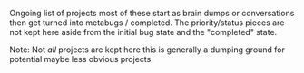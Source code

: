 Ongoing list of projects most of these start as brain dumps or
conversations then get turned into metabugs / completed. The
priority/status pieces are not kept here aside from the initial bug
state and the "completed" state.

Note: Not _all_ projects are kept here this is generally a dumping
ground for potential maybe less obvious projects.
